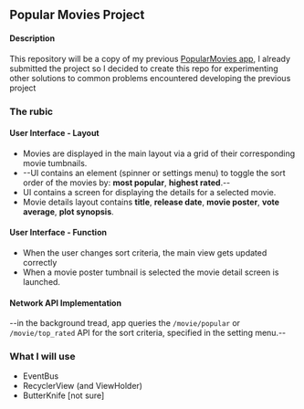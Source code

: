 ## Popular Movies Project

#### Description

This repository will be a copy of my previous [PopularMovies app](https://github.com/StefanoPernat/Popular-Movies-v2), I already submitted the project so I decided to create this repo for experimenting other solutions to common problems encountered developing the previous project

### The rubic

#### User Interface - Layout

- Movies are displayed in the main layout via a grid of their corresponding movie tumbnails.
- --UI contains an element (spinner or settings menu) to toggle the sort order of the movies by: **most popular**, **highest rated**.--
- UI contains a screen for displaying the details for a selected movie.
- Movie details layout contains **title**, **release date**, **movie poster**, **vote average**, **plot synopsis**.

#### User Interface - Function

- When the user changes sort criteria, the main view gets updated correctly
- When a movie poster tumbnail is selected the movie detail screen is launched.

#### Network API Implementation

--in the background tread, app queries the `/movie/popular` or `/movie/top_rated` API for the sort criteria, specified in the setting menu.--

### What I will use

- EventBus
- RecyclerView (and ViewHolder)
- ButterKnife [not sure] 
